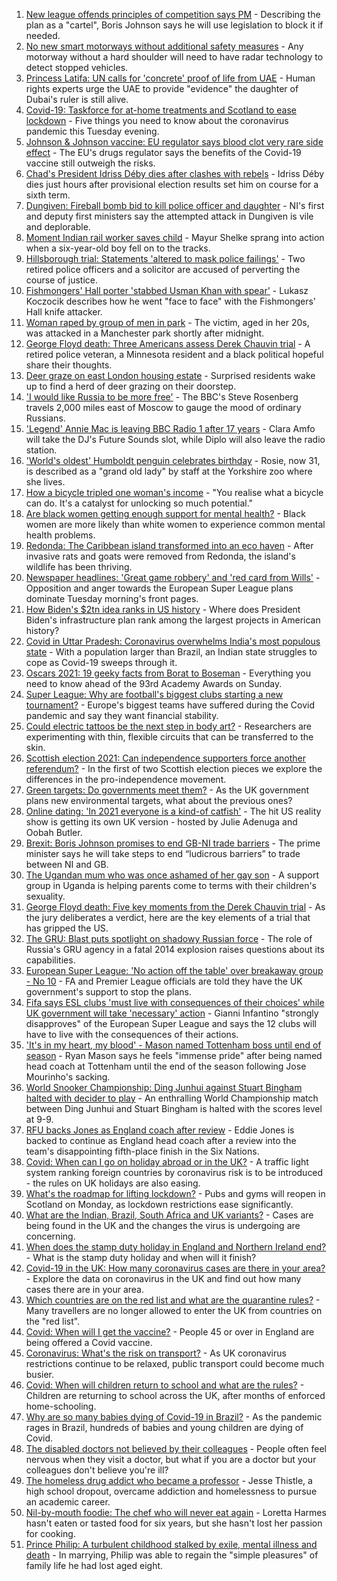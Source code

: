 1. [New league offends principles of competition says PM](https://www.bbc.co.uk/news/uk-56822592) - Describing the plan as a "cartel", Boris Johnson says he will use legislation to block it if needed.
2. [No new smart motorways without additional safety measures](https://www.bbc.co.uk/news/business-56815522) - Any motorway without a hard shoulder will need to have radar technology to detect stopped vehicles.
3. [Princess Latifa: UN calls for 'concrete' proof of life from UAE](https://www.bbc.co.uk/news/world-middle-east-56820707) - Human rights experts urge the UAE to provide "evidence" the daughter of Dubai's ruler is still alive.
4. [Covid-19: Taskforce for at-home treatments and Scotland to ease lockdown](https://www.bbc.co.uk/news/uk-56818706) - Five things you need to know about the coronavirus pandemic this Tuesday evening.
5. [Johnson & Johnson vaccine: EU regulator says blood clot very rare side effect](https://www.bbc.co.uk/news/world-europe-56820970) - The EU's drugs regulator says the benefits of the Covid-19 vaccine still outweigh the risks.
6. [Chad's President Idriss Déby dies after clashes with rebels](https://www.bbc.co.uk/news/world-africa-56815708) - Idriss Déby dies just hours after provisional election results set him on course for a sixth term.
7. [Dungiven: Fireball bomb bid to kill police officer and daughter](https://www.bbc.co.uk/news/uk-northern-ireland-56814575) - NI's first and deputy first ministers say the attempted attack in Dungiven is vile and deplorable.
8. [Moment Indian rail worker saves child](https://www.bbc.co.uk/news/world-asia-56818056) - Mayur Shelke sprang into action when a six-year-old boy fell on to the tracks.
9. [Hillsborough trial: Statements 'altered to mask police failings'](https://www.bbc.co.uk/news/uk-england-merseyside-56813384) - Two retired police officers and a solicitor are accused of perverting the course of justice.
10. [Fishmongers' Hall porter 'stabbed Usman Khan with spear'](https://www.bbc.co.uk/news/uk-england-london-56815632) - Lukasz Koczocik describes how he went "face to face" with the Fishmongers' Hall knife attacker.
11. [Woman raped by group of men in park](https://www.bbc.co.uk/news/uk-england-manchester-56815612) - The victim, aged in her 20s, was attacked in a Manchester park shortly after midnight.
12. [George Floyd death: Three Americans assess Derek Chauvin trial](https://www.bbc.co.uk/news/world-us-canada-56810262) - A retired police veteran, a Minnesota resident and a black political hopeful share their thoughts.
13. [Deer graze on east London housing estate](https://www.bbc.co.uk/news/uk-england-london-56819018) - Surprised residents wake up to find a herd of deer grazing on their doorstep.
14. ['I would like Russia to be more free'](https://www.bbc.co.uk/news/world-europe-56808468) - The BBC's Steve Rosenberg travels 2,000 miles east of Moscow to gauge the mood of ordinary Russians.
15. ['Legend' Annie Mac is leaving BBC Radio 1 after 17 years](https://www.bbc.co.uk/news/newsbeat-56814062) - Clara Amfo will take the DJ's Future Sounds slot, while Diplo will also leave the radio station.
16. ['World's oldest' Humboldt penguin celebrates birthday](https://www.bbc.co.uk/news/uk-england-humber-56814242) - Rosie, now 31, is described as a "grand old lady" by staff at the Yorkshire zoo where she lives.
17. [How a bicycle tripled one woman's income](https://www.bbc.co.uk/news/stories-56806444) - "You realise what a bicycle can do. It's a catalyst for unlocking so much potential."
18. [Are black women getting enough support for mental health?](https://www.bbc.co.uk/news/uk-56765171) - Black women are more likely than white women to experience common mental health problems.
19. [Redonda: The Caribbean island transformed into an eco haven](https://www.bbc.co.uk/news/world-latin-america-56740670) - After invasive rats and goats were removed from Redonda, the island's wildlife has been thriving.
20. [Newspaper headlines: 'Great game robbery' and 'red card from Wills'](https://www.bbc.co.uk/news/blogs-the-papers-56810441) - Opposition and anger towards the European Super League plans dominate Tuesday morning's front pages.
21. [How Biden's $2tn idea ranks in US history](https://www.bbc.co.uk/news/world-us-canada-56806625) - Where does President Biden's infrastructure plan rank among the largest projects in American history?
22. [Covid in Uttar Pradesh: Coronavirus overwhelms India's most populous state](https://www.bbc.co.uk/news/world-asia-india-56799303) - With a population larger than Brazil, an Indian state struggles to cope as Covid-19 sweeps through it.
23. [Oscars 2021: 19 geeky facts from Borat to Boseman](https://www.bbc.co.uk/news/entertainment-arts-55325109) - Everything you need to know ahead of the 93rd Academy Awards on Sunday.
24. [Super League: Why are football's biggest clubs starting a new tournament?](https://www.bbc.co.uk/news/business-56768728) - Europe's biggest teams have suffered during the Covid pandemic and say they want financial stability.
25. [Could electric tattoos be the next step in body art?](https://www.bbc.co.uk/news/business-56561708) - Researchers are experimenting with thin, flexible circuits that can be transferred to the skin.
26. [Scottish election 2021: Can independence supporters force another referendum?](https://www.bbc.co.uk/news/uk-scotland-scotland-politics-56806107) - In the first of two Scottish election pieces we explore the differences in the pro-independence movement. 
27. [Green targets: Do governments meet them?](https://www.bbc.co.uk/news/54988317) - As the UK government plans new environmental targets, what about the previous ones?
28. [Online dating: 'In 2021 everyone is a kind-of catfish'](https://www.bbc.co.uk/news/newsbeat-56773964) - The hit US reality show is getting its own UK version - hosted by Julie Adenuga and Oobah Butler.
29. [Brexit: Boris Johnson promises to end GB-NI trade barriers](https://www.bbc.co.uk/news/uk-northern-ireland-56777985) - The prime minister says he will take steps to end “ludicrous barriers” to trade between NI and GB.
30. [The Ugandan mum who was once ashamed of her gay son](https://www.bbc.co.uk/news/world-africa-56773018) - A support group in Uganda is helping parents come to terms with their children's sexuality.
31. [George Floyd death: Five key moments from the Derek Chauvin trial](https://www.bbc.co.uk/news/world-us-canada-56802198) - As the jury deliberates a verdict, here are the key elements of a trial that has gripped the US.
32. [The GRU: Blast puts spotlight on shadowy Russian force](https://www.bbc.co.uk/news/world-europe-56798784) - The role of Russia's GRU agency in a fatal 2014 explosion raises questions about its capabilities.
33. [European Super League: 'No action off the table' over breakaway group - No 10](https://www.bbc.co.uk/news/uk-politics-56810962) - FA and Premier League officials are told they have the UK government's support to stop the plans.
34. [Fifa says ESL clubs 'must live with consequences of their choices' while UK government will take 'necessary' action](https://www.bbc.co.uk/sport/football/56813819) - Gianni Infantino "strongly disapproves" of the European Super League and says the 12 clubs will have to live with the consequences of their actions.
35. ['It's in my heart, my blood' - Mason named Tottenham boss until end of season](https://www.bbc.co.uk/sport/football/56813398) - Ryan Mason says he feels "immense pride" after being named head coach at Tottenham until the end of the season following Jose Mourinho's sacking.
36. [World Snooker Championship: Ding Junhui against Stuart Bingham halted with decider to play](https://www.bbc.co.uk/sport/snooker/56814796) - An enthralling World Championship match between Ding Junhui and Stuart Bingham is halted with the scores level at 9-9.
37. [RFU backs Jones as England coach after review](https://www.bbc.co.uk/sport/rugby-union/56819737) - Eddie Jones is backed to continue as England head coach after a review into the team's disappointing fifth-place finish in the Six Nations.
38. [Covid: When can I go on holiday abroad or in the UK?](https://www.bbc.co.uk/news/explainers-52646738) - A traffic light system ranking foreign countries by coronavirus risk is to be introduced - the rules on UK holidays are also easing.
39. [What's the roadmap for lifting lockdown?](https://www.bbc.co.uk/news/explainers-52530518) - Pubs and gyms will reopen in Scotland on Monday, as lockdown restrictions ease significantly.
40. [What are the Indian, Brazil, South Africa and UK variants?](https://www.bbc.co.uk/news/health-55659820) - Cases are being found in the UK and the changes the virus is undergoing are concerning.
41. [When does the stamp duty holiday in England and Northern Ireland end?](https://www.bbc.co.uk/news/business-53319433) - What is the stamp duty holiday and when will it finish?
42. [Covid-19 in the UK: How many coronavirus cases are there in your area?](https://www.bbc.co.uk/news/uk-51768274) - Explore the data on coronavirus in the UK and find out how many cases there are in your area.
43. [Which countries are on the red list and what are the quarantine rules?](https://www.bbc.co.uk/news/explainers-52544307) - Many travellers are no longer allowed to enter the UK from countries on the "red list".
44. [Covid: When will I get the vaccine?](https://www.bbc.co.uk/news/health-55045639) - People 45 or over in England are being offered a Covid vaccine.
45. [Coronavirus: What's the risk on transport?](https://www.bbc.co.uk/news/health-51736185) - As UK coronavirus restrictions continue to be relaxed, public transport could become much busier.
46. [Covid: When will children return to school and what are the rules?](https://www.bbc.co.uk/news/education-51643556) - Children are returning to school across the UK, after months of enforced home-schooling.
47. [Why are so many babies dying of Covid-19 in Brazil?](https://www.bbc.co.uk/news/world-latin-america-56696907) - As the pandemic rages in Brazil, hundreds of babies and young children are dying of Covid.
48. [The disabled doctors not believed by their colleagues](https://www.bbc.co.uk/news/disability-56244376) - People often feel nervous when they visit a doctor, but what if you are a doctor but your colleagues don't believe you're ill?
49. [The homeless drug addict who became a professor](https://www.bbc.co.uk/news/stories-55559382) - Jesse Thistle, a high school dropout, overcame addiction and homelessness to pursue an academic career.
50. [Nil-by-mouth foodie: The chef who will never eat again](https://www.bbc.co.uk/news/stories-56688582) - Loretta Harmes hasn't eaten or tasted food for six years, but she hasn't lost her passion for cooking.
51. [Prince Philip: A turbulent childhood stalked by exile, mental illness and death](https://www.bbc.co.uk/news/uk-56690270) - In marrying, Philip was able to regain the "simple pleasures" of family life he had lost aged eight.
